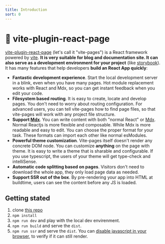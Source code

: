 ```yaml
---
title: Introduction
sort: 0
---
```


# 📘 vite-plugin-react-page

[vite-plugin-react-page](https://github.com/vitejs/vite-plugin-react-pages) (let's call it "vite-pages") is a React framework powered by [vite](https://github.com/vitejs/vite). **It is very suitable for blog and documentation site. It can also serve as a development environment for your project** (like [storybook](https://storybook.js.org/)). It has many features that help developers **build an React App quickly**:

- **Fantastic development experience**. Start the local development server in a blink, even when you have many pages. Hot module replacement works with React and Mdx, so you can get instant feedback when you edit your code.
- **Filesystem based routing**. It is easy to create, locate and develop pages. You don't need to worry about routing configuration. For advanced users, you can tell vite-pages how to find page files, so that vite-pages will work with any project file structure.
- **Support [Mdx](https://mdxjs.com/)**. You can write content with both "normal React" or [Mdx](https://mdxjs.com/). Normal Reactjs is more flexible and composable. While Mdx is more readable and easy to edit. You can choose the proper format for your task. These formats can import each other like normal esModules.
- **Powerful theme customization**. Vite-pages itself doesn't render any concrete DOM node. You can customize **anything** on the page with theme. It is easy to write a theme that is sharable and configurable. If you use typescript, the users of your theme will get type-check and intelliSense.
- **Automatic code splitting based on pages**. Visitors don't need to download the whole app, they only load page data as needed.
- **Support SSR out of the box**. By pre-rendering your app into HTML at buildtime, users can see the content before any JS is loaded.

## Getting stated

1. clone [this repo](https://github.com/csr632/vite-pages-example)
2. `npm install`
3. `npm run dev` and play with the local dev envirenment.
4. `npm run build` and serve the `dist`.
5. `npm run ssr` and serve the `dist`. You can [disable javascript in your browser](https://developers.google.com/web/tools/chrome-devtools/javascript/disable), to verify if it can still render.
